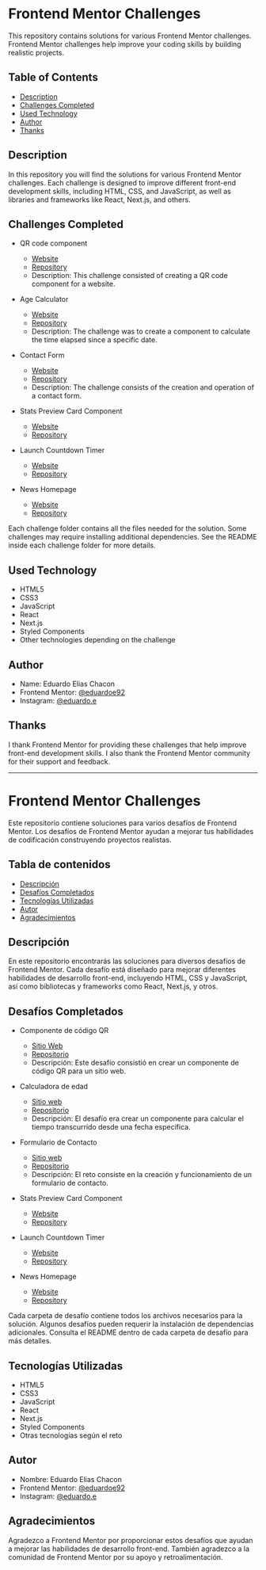 # Frontend Mentor Challenges

This repository contains solutions for various Frontend Mentor challenges. Frontend Mentor challenges help improve your coding skills by building realistic projects.

## Table of Contents

- [Description](#description)
- [Challenges Completed](#challenges-completed)
- [Used Technology](#used-technology)
- [Author](#author)
- [Thanks](#thanks)

## Description

In this repository you will find the solutions for various Frontend Mentor challenges. Each challenge is designed to improve different front-end development skills, including HTML, CSS, and JavaScript, as well as libraries and frameworks like React, Next.js, and others.

## Challenges Completed

- QR code component
  - [Website](https://qrchallenge-frontendmentor.vercel.app/)
  - [Repository](https://github.com/eduardoe92/Challenge/tree/main/01-QR%20Challenge/qr-code-component-main)
  - Description: This challenge consisted of creating a QR code component for a website.

- Age Calculator
  - [Website](https://agecalculator-frontendmentor.vercel.app/)
  - [Repository](https://github.com/eduardoe92/Challenge/tree/main/02-Age%20Calculator/age-calculator-app-main)
  - Description: The challenge was to create a component to calculate the time elapsed since a specific date.

- Contact Form
  - [Website](https://contact-form-frontendmentor.vercel.app/)
  - [Repository](https://github.com/eduardoe92/Challenge/tree/main/03-Contact%20Form)
  - Description: The challenge consists of the creation and operation of a contact form.

- Stats Preview Card Component
  - [Website](https://eduardoe92.github.io/Challenge/04-Stats%20Preview%20Card/stats-preview-card-component-main/index.html/)
  - [Repository](https://github.com/eduardoe92/Challenge/blob/main/04-Stats%20Preview%20Card/stats-preview-card-component-main/index.html)

- Launch Countdown Timer
  - [Website](https://eduardoe92.github.io/Challenge/05-Launch%20Countdown%20Timer/index.html)
  - [Repository](https://github.com/eduardoe92/Challenge/tree/main/05-Launch%20Countdown%20Timer)

- News Homepage
  - [Website](https://eduardoe92.github.io/Challenge/06-News%20Homepage/index.html)
  - [Repository](https://github.com/eduardoe92/Challenge/tree/main/06-News%20Homepage)

Each challenge folder contains all the files needed for the solution. Some challenges may require installing additional dependencies. See the README inside each challenge folder for more details.

## Used Technology

- HTML5
- CSS3
- JavaScript
- React
- Next.js
- Styled Components
- Other technologies depending on the challenge

## Author

- Name: Eduardo Elias Chacon
- Frontend Mentor: [@eduardoe92](https://www.frontendmentor.io/profile/eduardoe92)
- Instagram: [@eduardo.e](https://www.instagram.com/eduardo.e)

## Thanks

I thank Frontend Mentor for providing these challenges that help improve front-end development skills. I also thank the Frontend Mentor community for their support and feedback.

---

# Frontend Mentor Challenges

Este repositorio contiene soluciones para varios desafíos de Frontend Mentor. Los desafíos de Frontend Mentor ayudan a mejorar tus habilidades de codificación construyendo proyectos realistas.

## Tabla de contenidos

- [Descripción](#descripción)
- [Desafíos Completados](#desafíos-completados)
- [Tecnologías Utilizadas](#tecnologías-utilizadas)
- [Autor](#autor)
- [Agradecimientos](#agradecimientos)

## Descripción

En este repositorio encontrarás las soluciones para diversos desafíos de Frontend Mentor. Cada desafío está diseñado para mejorar diferentes habilidades de desarrollo front-end, incluyendo HTML, CSS y JavaScript, así como bibliotecas y frameworks como React, Next.js, y otros.

## Desafíos Completados

- Componente de código QR
  - [Sitio Web](https://qrchallenge-frontendmentor.vercel.app/)
  - [Repositorio](https://github.com/eduardoe92/Challenge/tree/main/01-QR%20Challenge/qr-code-component-main)
  - Descripción: Este desafío consistió en crear un componente de código QR para un sitio web.

- Calculadora de edad
  - [Sitio web](https://agecalculator-frontendmentor.vercel.app/)
  - [Repositorio](https://github.com/eduardoe92/Challenge/tree/main/02-Age%20Calculator/age-calculator-app-main)
  - Descripción: El desafío era crear un componente para calcular el tiempo transcurrido desde una fecha específica.

- Formulario de Contacto
  - [Sitio web](https://contact-form-frontendmentor.vercel.app/)
  - [Repositorio](https://github.com/eduardoe92/Challenge/tree/main/03-Contact%20Form)
  - Descripción: El reto consiste en la creación y funcionamiento de un formulario de contacto.

- Stats Preview Card Component
  - [Website](https://eduardoe92.github.io/Challenge/04-Stats%20Preview%20Card/stats-preview-card-component-main/index.html/)
  - [Repository](https://github.com/eduardoe92/Challenge/blob/main/04-Stats%20Preview%20Card/stats-preview-card-component-main/index.html)

- Launch Countdown Timer
  - [Website](https://eduardoe92.github.io/Challenge/05-Launch%20Countdown%20Timer/index.html)
  - [Repository](https://github.com/eduardoe92/Challenge/tree/main/05-Launch%20Countdown%20Timer)
  
- News Homepage
  - [Website]()
  - [Repository]()

Cada carpeta de desafío contiene todos los archivos necesarios para la solución. Algunos desafíos pueden requerir la instalación de dependencias adicionales. Consulta el README dentro de cada carpeta de desafío para más detalles.

## Tecnologías Utilizadas

- HTML5
- CSS3
- JavaScript
- React
- Next.js
- Styled Components
- Otras tecnologías según el reto

## Autor

- Nombre: Eduardo Elias Chacon
- Frontend Mentor: [@eduardoe92](https://www.frontendmentor.io/profile/eduardoe92)
- Instagram: [@eduardo.e](https://www.instagram.com/eduardo.e)

## Agradecimientos

Agradezco a Frontend Mentor por proporcionar estos desafíos que ayudan a mejorar las habilidades de desarrollo front-end. También agradezco a la comunidad de Frontend Mentor por su apoyo y retroalimentación.
